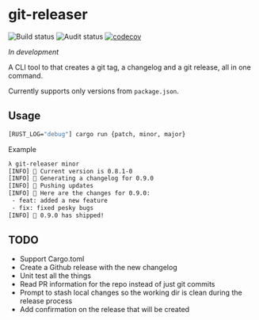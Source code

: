 # git-releaser

![Build status](https://github.com/egilsster/git-releaser/workflows/build/badge.svg?branch=main)
![Audit status](https://github.com/egilsster/git-releaser/workflows/audit/badge.svg?branch=main)
[![codecov](https://codecov.io/gh/egilsster/git-releaser/branch/main/graph/badge.svg?token=HDVQ70Y2KZ)](https://codecov.io/gh/egilsster/git-releaser)

*In development*

A CLI tool to that creates a git tag, a changelog and a git release, all in one command.

Currently supports only versions from `package.json`.

## Usage

```sh
[RUST_LOG="debug"] cargo run {patch, minor, major}
```

Example

```txt
λ git-releaser minor
[INFO] 📝 Current version is 0.8.1-0
[INFO] 📎 Generating a changelog for 0.9.0
[INFO] 📡 Pushing updates
[INFO] 📖 Here are the changes for 0.9.0:
 - feat: added a new feature
 - fix: fixed pesky bugs
[INFO] 🚀 0.9.0 has shipped!
```

## TODO

- Support Cargo.toml
- Create a Github release with the new changelog
- Unit test all the things
- Read PR information for the repo instead of just git commits
- Prompt to stash local changes so the working dir is clean during the release process
- Add confirmation on the release that will be created
